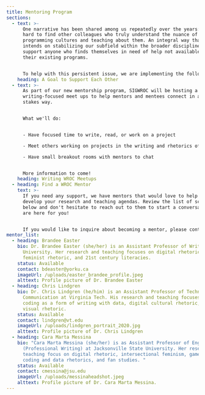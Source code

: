 ```yaml
---
title: Mentoring Program
sections:
  - text: >-
      One narrative has been shared among us repeatedly over the years: it's
      hard to find other colleagues who truly understand the nuance of studying
      programming cultures and teaching about them. An integral way that SIGWROC
      intends on stabilizing our subfield within the broader discipline is to
      support anyone who finds themselves in need of help not available within
      their existing programs.


      To help with this persistent issue, we are implementing the following programs below.
    heading: A Goal to Support Each Other
  - text: >-
      As part of our new mentorship program, SIGWROC will be hosting a series of
      writing-focused meet ups to help mentors and mentees connect in a low
      stakes way. 


      What we'll do:


      - Have focused time to write, read, or work on a project

      - Meet others working on projects in the writing and rhetorics of code

      - Have small breakout rooms with mentors to chat


      More information to come!
    heading: Writing WROC Meetups
  - heading: Find a WROC Mentor
    text: >-
      If you need any support, we have mentors that would love to help you
      develop your research and teaching agendas. Review the list of scholars
      below and don't hesitate to reach out to them to start a conversation. We
      are here for you!


      If you would like to inquire about becoming a mentor, please contact WROC's Associate Chair Dr. Brandee Easter (bdeaster@yorku.ca).
mentor_list:
  - heading: Brandee Easter
    bio: Dr. Brandee Easter (she/her) is an Assistant Professor of Writing at York
      University. Her research and teaching focuses on digital rhetoric,
      feminist rhetoric, and 21st century literacies.
    status: Available
    contact: bdeaster@yorku.ca
    imageUrl: /uploads/easter_brandee_profile.jpeg
    alttext: Profile picture of Dr. Brandee Easter
  - heading: Chris Lindgren
    bio: Dr. Chris Lindgren (he/him) is an Assistant Professor of Technical
      Communication at Virginia Tech. His research and teaching focuses on
      coding as a form of writing with data, digital cultural rhetoric, and
      visual rhetoric.
    status: Available
    contact: lindgren@vt.edu
    imageUrl: /uploads/lindgren_portrait_2020.jpg
    alttext: Profile picture of Dr. Chris Lindgren
  - heading: Cara Marta Messina
    bio: "Cara Marta Messina (she/her) is as Assistant Professor of English
      (Professional Writing) at Jacksonville State University. Her research and
      teaching focus on digital rhetoric, intersectional feminism, game studies,
      coding and data rhetorics, and fan studies. "
    status: Available
    contact: cmessina@jsu.edu
    imageUrl: /uploads/messinaheadshot.jpeg
    alttext: Profile picture of Dr. Cara Marta Messina.
---
```

